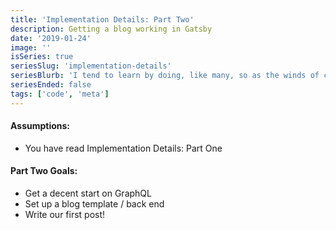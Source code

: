 ```yaml
---
title: 'Implementation Details: Part Two'
description: Getting a blog working in Gatsby
date: '2019-01-24'
image: ''
isSeries: true
seriesSlug: 'implementation-details'
seriesBlurb: 'I tend to learn by doing, like many, so as the winds of change started moving toward a revival of personal websites/blogs I decided to hop on the bandwagon and learn about the new hotness while I was at it. Oh, and I suppose I wanted to write more as a personal goal.'
seriesEnded: false
tags: ['code', 'meta']
---
```


#### Assumptions:

- You have read Implementation Details: Part One

#### Part Two Goals:

- Get a decent start on GraphQL
- Set up a blog template / back end
- Write our first post!
